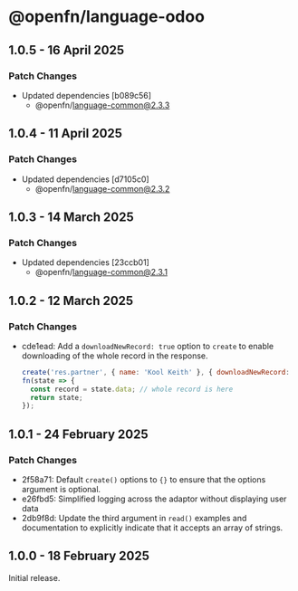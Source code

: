 # @openfn/language-odoo

## 1.0.5 - 16 April 2025

### Patch Changes

* Updated dependencies \[b089c56]
  * @openfn/language-common@2.3.3

## 1.0.4 - 11 April 2025

### Patch Changes

* Updated dependencies \[d7105c0]
  * @openfn/language-common@2.3.2

## 1.0.3 - 14 March 2025

### Patch Changes

* Updated dependencies \[23ccb01]
  * @openfn/language-common@2.3.1

## 1.0.2 - 12 March 2025

### Patch Changes

* cde1ead: Add a `downloadNewRecord: true` option to `create` to enable
  downloading of the whole record in the response.

  ```js
  create('res.partner', { name: 'Kool Keith' }, { downloadNewRecord: true });
  fn(state => {
    const record = state.data; // whole record is here
    return state;
  });
  ```

## 1.0.1 - 24 February 2025

### Patch Changes

* 2f58a71: Default `create()` options to `{}` to ensure that the options
  argument is optional.
* e26fbd5: Simplified logging across the adaptor without displaying user data
* 2db9f8d: Update the third argument in `read()` examples and documentation to
  explicitly indicate that it accepts an array of strings.

## 1.0.0 - 18 February 2025

Initial release.
